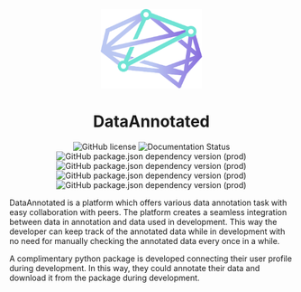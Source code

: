 <p align="center">
  <img src="./assets/logo.png" style="width:180px;height:140px">
</p>
<h1 align='center' style='font-weight:bold'>
    DataAnnotated
</h1>
<p align="center">
    <img src="https://img.shields.io/badge/License-MIT-yellow.svg" alt="GitHub license"/>  
    <img src='https://aleen42.github.io/badges/src/react.svg' alt='Documentation Status' />
    <img alt="GitHub package.json dependency version (prod)" src="https://img.shields.io/github/package-json/dependency-version/SiddeshSambasivam/DataAnnotated/express"/>
    <img alt="GitHub package.json dependency version (prod)" src="https://img.shields.io/github/package-json/dependency-version/SiddeshSambasivam/DataAnnotated/mongoose"/>
    <img alt="GitHub package.json dependency version (prod)" src="https://aleen42.github.io/badges/src/node.svg"/>
    <img alt="GitHub package.json dependency version (prod)" src="https://raw.githubusercontent.com/aleen42/badges/master/src/router.svg"/>
</p>

DataAnnotated is a platform which offers various data annotation task with easy collaboration with peers. The platform creates a seamless integration between data in annotation and data used in development. This way the developer can keep track of the annotated data while in development with no need for manually checking the annotated data every once in a while.

A complimentary python package is developed connecting their user profile during development. In this way, they could annotate their data and download it from the package during development.


